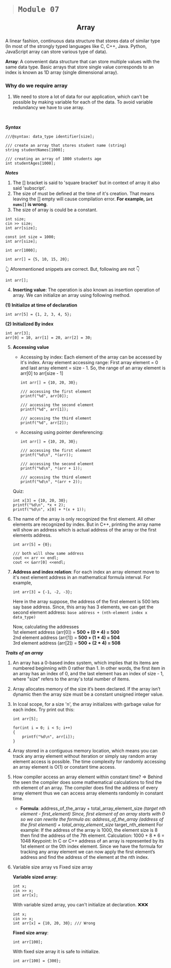 > # ```Module 07```

## <p align="center"><b>Array</b></p>

A linear fashion, continuous data structure that stores data of similar type (In most of the strongly typed languages like C, C++, Java. Python, JavaScript array can store various type of data).

**Array**: A convenient data structure that can store multiple values with the same data type. Basic arrays that store single value corresponds to an index is known as 1D array (single dimensional array).

### **Why do we require array**

1. We need to store a lot of data for our application, which can't be possible by making variable for each of the data. To avoid variable redundancy we have to use array.

&nbsp;

***Syntax***

```
///@syntax: data_type identifier[size];

/// create an array that stores student name (string)
string studentNames[1000];

/// creating an array of 1000 students age
int studentAges[1000];
```

***Notes***

1. The [] bracket is said to 'square bracket' but in context of array it also said 'subscript'.
2. The size of must be defined at the time of it's creation. That means leaving the [] empty will cause compilation error. **For example, ```int nums[]``` is wrong**.
3. The size of array is could be a constant.

```
int size;
cin >> size;
int arr[size];
```

```
const int size = 1000;
int arr[size];
```

```
int arr[1000];
```

```
int arr[] = {5, 10, 15, 20};
```

👆 Aforementioned snippets are correct. But, following are not 👇

```
int arr[];
```

4. **Inserting value**: The operation is also known as insertion operation of array. We can initialize an array using following method.  

**(1) Initialize at time of declaration**

```
int arr[5] = {1, 2, 3, 4, 5};
```

**(2) Initialized By index**

```
int arr[3];
arr[0] = 10, arr[1] = 20, arr[2] = 30;
```

5. **Accessing value**

    - Accessing by index: Each element of the array can be accessed by it's index. Array element accessing range: First array element = 0 and last array element = size - 1. So, the range of an array element is arr[0] to arr[size - 1]

        ```
        int arr[] = {10, 20, 30};

        /// accessing the first element
        printf("%d", arr[0]);

        /// accessing the second element
        printf("%d", arr[1]);

        /// accessing the third element
        printf("%d", arr[2]);
        ```

    - Accessing using pointer dereferencing:

        ```
        int arr[] = {10, 20, 30};

        /// accessing the first element
        printf("%d\n", *(arr));

        /// accessing the second element
        printf("%d\n", *(arr + 1));

        /// accessing the third element
        printf("%d\n", *(arr + 2));
        ```

    Quiz:

    ```
    int x[3] = {10, 20, 30};
    printf("%d\n", *x + 2);
    printf("%d\n", x[0] + *(x + 1));
    ```

6. The name of the array is only recognized the first element. All other elements are recognized by index. But in C++, printing the array name will show an address which is actual address of the array or the first elements address.

    ```
    int arr[5] = {0};

    /// both will show same address
    cout << arr << endl;
    cout << &arr[0] <<endl;
    ```

7. **Address and index relation**: For each index an array element move to it's next element address in an mathematical formula interval. For example,

    ```
    int arr[3] = {-1, -2, -3};
    ```

    Here in the array suppose, the address of the first element is 500 lets say base address. Since, this array has 3 elements, we can get the second element address:
            ```
            base address + (nth-element index x data_type)
            ```

    Now, calculating the addresses  
    1st element address (arr[0]) = **500 + (0 * 4) = 500**  
    2nd element address (arr[1]) = **500 + (1 * 4) = 504**  
    3rd element address (arr[2]) = **500 + (2 * 4) = 508**  

***Traits of an array***

1. An array has a 0-based index system, which implies that its items are numbered beginning with 0 rather than 1. In other words, the first item in an array has an index of 0, and the last element has an index of size - 1, where "size" refers to the array's total number of items.
2. Array allocates memory of the size it’s been declared. If the array isn’t dynamic then the array size must be a constant unsigned integer value.
3. In lcoal scope, for a size 'n', the array initializes with garbage value for each index. Try print out this:

    ```
    int arr[5];

    for(int i = 0; i < 5; i++)
    {
        printf("%d\n", arr[i]);
    }
    ```

4. Array stored in a contiguous memory location, which means you can track any array element without iteration or simply say random array element access is possible. The time complexity for randomly accessing an array element is O(1) or constant time access.

5. How compiler access an array element within constant time? => Behind the seen the compiler does some mathematical calculations to find the nth element of an array. The compiler does find the address of every array element thus we can access array elements randomly in constant time.

    - **Formula**: address_of_the_array + total_array_element_size *(target nth element - first_element)
Since, first element of an array starts with 0 so we can rewrite the formula as:
address_of_the_array (address of the first element)  + total_array_element_size* target_nth_element
For example: If the address of the array is 1000, the element size is 8 then find the address of the 7th element.
Calculation: 1000 + 8 * 6 = 1048
Keypoint: In C or C++ address of an array is represented by its 1st element or the 0th index element. Since we have the formula for tracking any array element we can now apply the first element’s address and find the address of the element at the nth index.

6. Variable size array vs Fixed size array

    **Variable sized array**:

    ```
    int x;
    cin >> x;
    int arr[x];
    ```

    With variable sized array, you can't initialize at declaration.
    ❌❌❌

    ```
    int x;
    cin >> x;
    int arr[x] = {10, 20, 30}; /// Wrong
    ```

    **Fixed size array**:

    ```
    int arr[100];
    ```

    With fixed size array it is safe to initialize.

    ```
    int arr[100] = {300};
    ```
